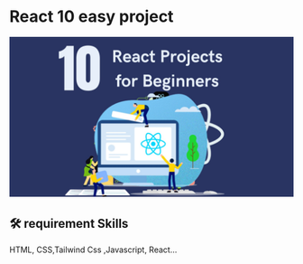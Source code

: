 # React 10 easy project

![Logo](https://github.com/Dev-Rohan1/banner/blob/main/react10.jpg?raw=true)

## 🛠 requirement Skills

HTML, CSS,Tailwind Css ,Javascript, React...

